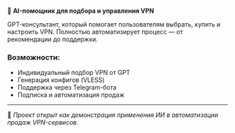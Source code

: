 🤖 **AI-помощник для подбора и управления VPN**

GPT-консультант, который помогает пользователям выбрать, купить и настроить VPN.
Полностью автоматизирует процесс — от рекомендации до поддержки.

### Возможности:
- Индивидуальный подбор VPN от GPT
- Генерация конфигов (VLESS)
- Поддержка через Telegram-бота
- Подписка и автоматизация продаж

---
🧠 *Проект открыт как демонстрация применения ИИ в автоматизации продаж VPN-сервисов.*
